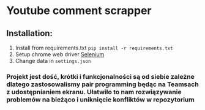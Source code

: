 # Youtube comment scrapper
## Installation:
1. Install from requirements.txt `pip install -r requirements.txt`
2. Setup chrome web driver [Selenium](https://www.selenium.dev/documentation/en/webdriver/driver_requirements/)
3. Change data in `settings.json`

### Projekt jest dość, krótki i funkcjonalności są od siebie zależne dlatego zastosowalismy pair programming będąc na Teamsach z udostępnianiem ekranu.  Ułatwiło to nam rozwiązywanie problemów na bieżąco i uniknięcie konfliktów w repozytorium